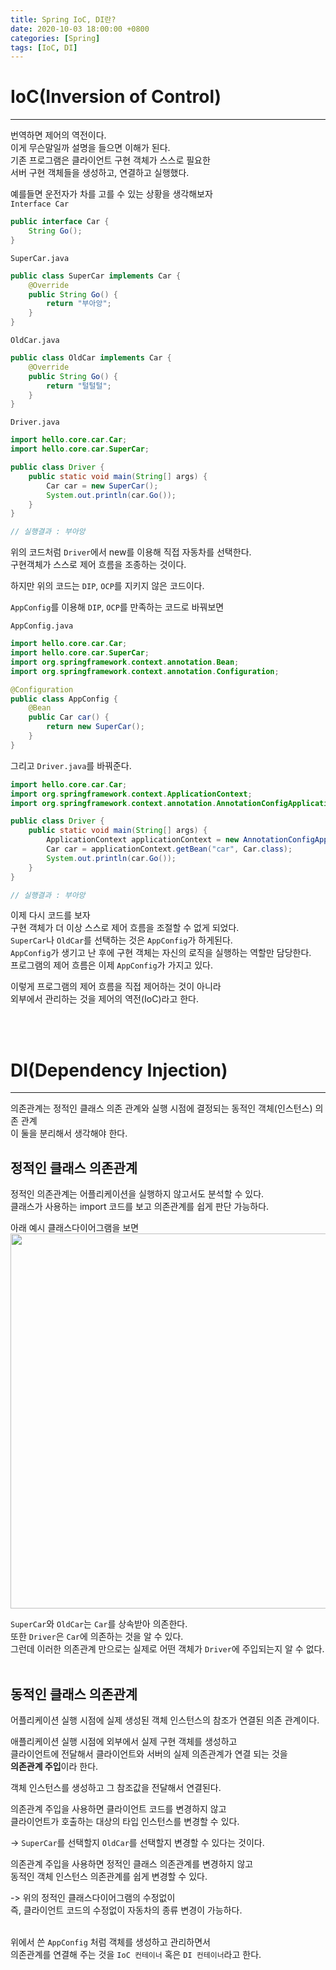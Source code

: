 ```yaml
---
title: Spring IoC, DI란?
date: 2020-10-03 18:00:00 +0800
categories: [Spring]
tags: [IoC, DI]
---
```


# IoC(Inversion of Control)  
---
번역하면 제어의 역전이다.  
이게 무슨말일까 설명을 들으면 이해가 된다.  
기존 프로그램은 클라이언트 구현 객체가 스스로 필요한  
서버 구현 객체들을 생성하고, 연결하고 실행했다.  

예를들면 운전자가 차를 고를 수 있는 상황을 생각해보자  
`Interface Car`  
```java 
public interface Car {
    String Go();
}
```

`SuperCar.java`  
```java 
public class SuperCar implements Car {
    @Override
    public String Go() {
        return "부아앙";
    }
}
```

`OldCar.java`  
```java 
public class OldCar implements Car {
    @Override
    public String Go() {
        return "털털털";
    }
}
```

`Driver.java`  
```java 
import hello.core.car.Car;
import hello.core.car.SuperCar;

public class Driver {
    public static void main(String[] args) {
        Car car = new SuperCar();
        System.out.println(car.Go());
    }
}

// 실행결과 : 부아앙
```

위의 코드처럼 `Driver`에서 new를 이용해 직접 자동차를 선택한다.  
구현객체가 스스로 제어 흐름을 조종하는 것이다.  

하지만 위의 코드는 `DIP`, `OCP`를 지키지 않은 코드이다.  

`AppConfig`를 이용해 `DIP`, `OCP`를 만족하는 코드로 바꿔보면  

`AppConfig.java`  
```java 
import hello.core.car.Car;
import hello.core.car.SuperCar;
import org.springframework.context.annotation.Bean;
import org.springframework.context.annotation.Configuration;

@Configuration
public class AppConfig {
    @Bean
    public Car car() {
        return new SuperCar();
    }
}
```

그리고 `Driver.java`를 바꿔준다.  
```java
import hello.core.car.Car;
import org.springframework.context.ApplicationContext;
import org.springframework.context.annotation.AnnotationConfigApplicationContext;

public class Driver {
    public static void main(String[] args) {
        ApplicationContext applicationContext = new AnnotationConfigApplicationContext(AppConfig.class);
        Car car = applicationContext.getBean("car", Car.class);
        System.out.println(car.Go());
    }
}

// 실행결과 : 부아앙
```
이제 다시 코드를 보자  
구현 객체가 더 이상 스스로 제어 흐름을 조절할 수 없게 되었다.  
`SuperCar`나 `OldCar`를 선택하는 것은 `AppConfig`가 하게된다.  
`AppConfig`가 생기고 난 후에 구현 객체는 자신의 로직을 실행하는 역할만 담당한다.  
프로그램의 제어 흐름은 이제 `AppConfig`가 가지고 있다.  

이렇게 프로그램의 제어 흐름을 직접 제어하는 것이 아니라  
외부에서 관리하는 것을 제어의 역전(IoC)라고 한다.  

<br><br>


# DI(Dependency Injection)  
---
의존관계는 정적인 클래스 의존 관계와 실행 시점에 결정되는 동적인 객체(인스턴스) 의존 관계  
이 둘을 분리해서 생각해야 한다.

## 정적인 클래스 의존관계
정적인 의존관계는 어플리케이션을 실행하지 않고서도 분석할 수 있다.  
클래스가 사용하는 import 코드를 보고 의존관계를 쉽게 판단 가능하다.  

아래 예시 클래스다이어그램을 보면  
<img width="600px" src="https://user-images.githubusercontent.com/52627952/94992247-9f0b1f80-05c3-11eb-8699-8c9cb0a9f9d0.png">  

`SuperCar`와 `OldCar`는 `Car`를 상속받아 의존한다.  
또한 `Driver`은 `Car`에 의존하는 것을 알 수 있다.  
그런데 이러한 의존관계 만으로는 실제로 어떤 객체가 `Driver`에 주입되는지 알 수 없다.  
<br>


## 동적인 클래스 의존관계
어플리케이션 실행 시점에 실제 생성된 객체 인스턴스의 참조가 연결된 의존 관계이다.  

애플리케이션 실행 시점에 외부에서 실제 구현 객체를 생성하고  
클라이언트에 전달해서 클라이언트와 서버의 실제 의존관계가 연결 되는 것을  
**의존관계 주입**이라 한다.  

객체 인스턴스를 생성하고 그 참조값을 전달해서 연결된다.  
  
의존관계 주입을 사용하면 클라이언트 코드를 변경하지 않고  
클라이언트가 호출하는 대상의 타입 인스턴스를 변경할 수 있다.  

-> `SuperCar`를 선택할지 `OldCar`를 선택할지 변경할 수 있다는 것이다.  

의존관계 주입을 사용하면 정적인 클래스 의존관계를 변경하지 않고  
동적인 객체 인스턴스 의존관계를 쉽게 변경할 수 있다.  

-> 위의 정적인 클래스다이어그램의 수정없이  
즉, 클라이언트 코드의 수정없이 자동차의 종류 변경이 가능하다.  
<br>

위에서 쓴 `AppConfig` 처럼 객체를 생성하고 관리하면서  
의존관계를 연결해 주는 것을 `IoC 컨테이너` 혹은 `DI 컨테이너`라고 한다.  